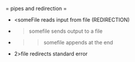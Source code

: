 = pipes and redirection =
* <someFile
reads input from file (REDIRECTION)
* >somefile
sends output to a file
* >>somefile
appends at the end
* 2>file
redirects standard error
